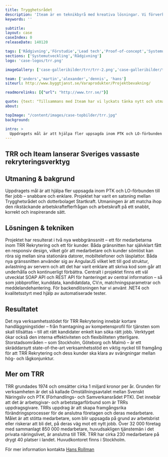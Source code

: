 ```yaml
---
title: Trygghetsrådet
description: 'Iteam är en teknikbyrå med kreativa lösningar. Vi förverkligar dina idéer.'
keywords: ''

subtitle:
layout: case
caseIndex: 0
releaseDate: 140120

tags: ['Rådgivning','Förstudie','Lead tech','Proof-of-concept','Systemutveckling']
sections: ['Systemutveckling','Rådgivning']
logo: 'case-logos/trr.png'

imageGallery: ['case-galleribilder/trr/trr-2.png','case-galleribilder/trr/trr-3.png','case-galleribilder/trr/trr-4.png','case-galleribilder/trr/trr-5.png']

team: ['anders','martin','alexander','dennis', 'hans']
siteurl: http://www.byggtjanst.se/Varaprodukter/Projektbevakning/

readmorelinks: [{"url": "http://www.trr.se/"}]

quote: {text: "Tillsammans med Iteam har vi lyckats tänka nytt och utmana. Verksamhetsstödet för TRR Rekrytering har helt och hållet utgått från våra kunders behov. Projektet går långt utöver systemutveckling – det har verkligen handlat om verksamhetsutveckling – och Iteam har visat att man brinner för att hjälpa organisationer och företag att utvecklas och växa.", by:"Erik Wickbom, Projektledare, Utvecklingsavdelningen Trygghetsrådet TRR"}
about:

topImage: "/content/images/case-topbilder/trr.jpg"
background:

intro: >
  Uppdragets mål är att hjälpa fler uppsagda inom PTK och LO-förbunden till fler jobb – snabbare och enklare.
---
```


## TRR och Iteam lanserar Sveriges vassaste rekryteringsverktyg

## Utmaning & bakgrund
Uppdragets mål är att hjälpa fler uppsagda inom PTK och LO-förbunden till fler jobb – snabbare och enklare. Projektet har varit en satsning mellan Trygghetsrådet och dotterbolaget Startkraft. Utmaningen är att matcha ihop den rikstäckande arbetskraftefterfrågan och arbetskraft på ett snabbt, korrekt och inspirerande sätt.

## Lösningen & tekniken
Projektet har resulterat i två nya webbgränssnitt – ett för medarbetarna inom TRR Rekrytering och ett för kunder. Båda gränsnitten har självklart fått en responsiv design, vilket gör att medarbetare och kunder sömlöst kan röra sig mellan sina stationära datorer, mobiltelefoner och läsplattor. Båda nya gränssnitten använder sig av AngularJS vilket lett till god struktur, avlastning av servern och att det har varit enklare att skriva kod som går att underhålla och kontinuerligt förbättra. Centralt i projektet finns ett väl utvecklat SOAP API och REST API för hanteringet av central information – så som jobbprofiler, kunddata, kandidatdata, CV:n, matchningsparametrar och meddelandehantering. För backendlösningen har vi använt .NET4 och kvalitetsstyrt med hjälp av automatiserade tester.

## Resultatet
Det nya verksamhetsstödet för TRR Rekrytering innebär kortare handläggningstider – från framtagning av kompetensprofil för tjänsten som skall tillsättas – till att rätt kandidater enkelt kan söka rätt jobb. Verktyget ökar också den interna effektiviteten och flexibiliteten ytterligare. Storstadsområden – som Stockholm, Göteborg och Malmö – är ett skräddarsytt state-of-the-art verksamhetsstöd en viktig nyckel till framgång för att TRR Rekrytering och dess kunder ska klara av svängningar mellan hög- och lågkonjunktur.

## Mer om TRR
TRR grundades 1974 och omsätter cirka 1 miljard kronor per år. Grunden för verksamheten är det så kallade Omställningsavtalet mellan Svenskt Näringsliv och PTK (Förhandlings- och Samverkansrådet PTK). Det innebär att det är arbetsgivar- och arbetstagarförbund som är TRRs uppdragsgivare. TRRs uppdrag är att skapa framgångsrika förändringsprocesser för de anslutna företagen och deras medarbetare. Målet är att stötta medarbetare, som blir uppsagda på grund av arbetsbrist eller riskerar att bli det, på deras väg mot ett nytt jobb. Över 32 000 företag med sammanlagt 850 000 medarbetare, huvudsakligen tjänstemän i det privata näringslivet, är anslutna till TRR. TRR har cirka 230 medarbetare på drygt 40 platser i landet. Huvudkontoret finns i Stockholm.

För mer information kontakta [Hans Rollman](/medarbetare/hans)
